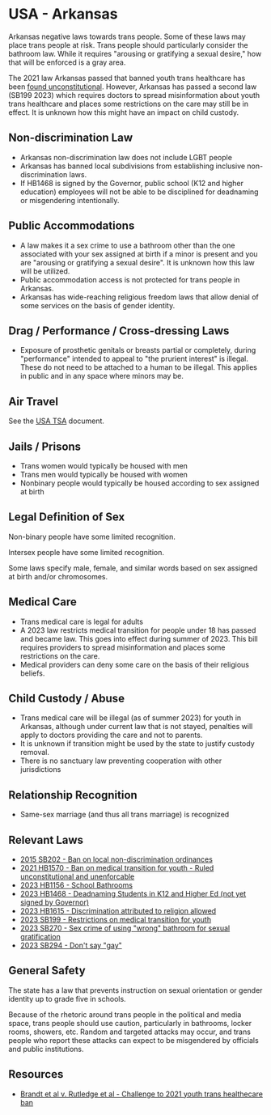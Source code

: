 # USA - Arkansas

Arkansas negative laws towards trans people. Some of these laws may
place trans people at risk. Trans people should particularly consider
the bathroom law. While it requires "arousing or gratifying a sexual
desire," how that will be enforced is a gray area.

The 2021 law Arkansas passed that banned youth trans healthcare has been
[found unconstitutional](https://wp.api.aclu.org/wp-content/uploads/2023/06/win-in-arkansas.pdf).
However, Arkansas has passed a second law (SB199 2023) which requires
doctors to spread misinformation about youth trans healthcare and places
some restrictions on the care may still be in effect.
It is unknown how this might have an impact on child custody.

## Non-discrimination Law

 * Arkansas non-discrimination law does not include LGBT people
 * Arkansas has banned local subdivisions from establishing inclusive
   non-discrimination laws.
 * If HB1468 is signed by the Governor, public school (K12 and higher
   education) employees will not be able to be disciplined for deadnaming
   or misgendering intentionally.

## Public Accommodations

 * A law makes it a sex crime to use a bathroom other than the one
   associated with your sex assigned at birth if a minor is present and
   you are "arousing or gratifying a sexual desire". It is unknown how
   this law will be utilized.
 * Public accommodation access is not protected for trans people in
   Arkansas.
 * Arkansas has wide-reaching religious freedom laws that allow denial of
   some services on the basis of gender identity.

## Drag / Performance / Cross-dressing Laws

 * Exposure of prosthetic genitals or breasts partial or
   completely, during "performance" intended to appeal to "the prurient
   interest" is illegal.  These do not need to be attached to a human
   to be illegal. This applies in public and in any space where minors
   may be.

## Air Travel

See the [USA TSA](../notes/tsa.md) document.

## Jails / Prisons

 * Trans women would typically be housed with men
 * Trans men would typically be housed with women
 * Nonbinary people would typically be housed according to sex
   assigned at birth

## Legal Definition of Sex

Non-binary people have some limited recognition.

Intersex people have some limited recognition.

Some laws specify male, female, and similar words based on sex assigned
at birth and/or chromosomes.

## Medical Care

 * Trans medical care is legal for adults
 * A 2023 law restricts medical transition for people under 18 has passed
   and became law. This goes into effect during summer of 2023. This
   bill requires providers to spread misinformation and places
   some restrictions on the care.
 * Medical providers can deny some care on the basis of their religious
   beliefs.

## Child Custody / Abuse

 * Trans medical care will be illegal (as of summer 2023) for youth in
   Arkansas, although under current law that is not stayed, penalties
   will apply to doctors providing the care and not to parents.
 * It is unknown if transition might be used by the state to justify
   custody removal.
 * There is no sanctuary law preventing cooperation with other
   jurisdictions
 
## Relationship Recognition

 * Same-sex marriage (and thus all trans marriage) is recognized

## Relevant Laws

 * [2015 SB202 - Ban on local non-discrimination ordinances](https://www.arkleg.state.ar.us/Acts/Document?type=pdf&act=137&ddBienniumSession=2015%2F2015R)
 * [2021 HB1570 - Ban on medical transition for youth - Ruled unconstitutional
   and unenforcable](https://legiscan.com/AR/text/HB1570/id/2362964)
 * [2023 HB1156 - School Bathrooms](https://legiscan.com/AR/text/HB1156/id/2756961)
 * [2023 HB1468 - Deadnaming Students in K12 and Higher Ed (not yet signed by Governor)](https://legiscan.com/AR/text/HB1468/id/2781770)
 * [2023 HB1615 - Discrimination attributed to religion allowed](https://legiscan.com/AR/text/HB1615/id/2781807)
 * [2023 SB199 - Restrictions on medical transition for youth](https://legiscan.com/AR/text/SB199/id/2745027)
 * [2023 SB270 - Sex crime of using "wrong" bathroom for sexual gratification](https://legiscan.com/AR/text/SB270/id/2781418)
 * [2023 SB294 - Don't say "gay"](https://legiscan.com/AR/text/SB294/id/2736770)

## General Safety

The state has a law that prevents instruction on sexual orientation or
gender identity up to grade five in schools.

Because of the rhetoric around trans people in the political and media
space, trans people should use caution, particularly in bathrooms,
locker rooms, showers, etc.  Random and targeted attacks may occur, and
trans people who report these attacks can expect to be misgendered by
officials and public institutions.

## Resources

 * [Brandt et al v. Rutledge et al - Challenge to 2021 youth trans healthecare ban](https://www.aclu.org/cases/brandt-et-al-v-rutledge-et-al)
